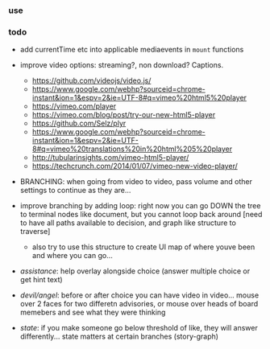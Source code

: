 ### use

### todo
- add currentTime etc into applicable mediaevents in `mount` functions

- improve video options: streaming?, non download? Captions.
  - https://github.com/videojs/video.js/
  - https://www.google.com/webhp?sourceid=chrome-instant&ion=1&espv=2&ie=UTF-8#q=vimeo%20html5%20player
  - https://vimeo.com/player
  - https://vimeo.com/blog/post/try-our-new-html5-player
  - https://github.com/Selz/plyr
  - https://www.google.com/webhp?sourceid=chrome-instant&ion=1&espv=2&ie=UTF-8#q=vimeo%20translations%20in%20html%205%20player
  - http://tubularinsights.com/vimeo-html5-player/
  - https://techcrunch.com/2014/01/07/vimeo-new-video-player/

- BRANCHING: when going from video to video, pass volume and other settings to continue as they are...
- improve branching by adding loop: right now you can go DOWN the tree to terminal nodes like document, but you cannot loop back around [need to have all paths available to decision, and graph like structure to traverse]
  - also try to use this structure to create UI map of where youve been and where you can go...
- *assistance*: help overlay alongside choice (answer multiple choice or get hint text)
- *devil/angel*: before or after choice you can have video in video... mouse over 2 faces for two differetn advisories, or mouse over heads of board memebers and see what they were thinking
- *state*: if you make someone go below threshold of like, they will answer differently... state matters at certain branches (story-graph)